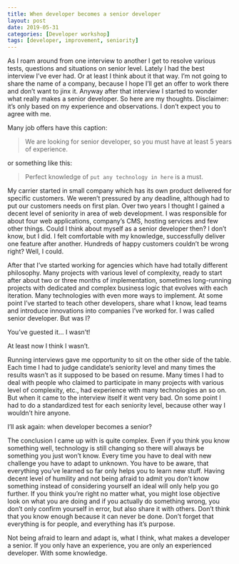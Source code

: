 ```yaml
---
title: When developer becomes a senior developer
layout: post
date: 2019-05-31
categories: [Developer workshop]
tags: [developer, improvement, seniority]
---
```


As I roam around from one interview to another I get to resolve various tests, questions and situations on senior level. Lately I had the best interview I’ve ever had. Or at least I think about it that way. I’m not going to share the name of a company, because I hope I’ll get an offer to work there and don’t want to jinx it. Anyway after that interview I started to wonder what really makes a senior developer. So here are my thoughts. Disclaimer: it’s only based on my experience and observations. I don’t expect you to agree with me.

Many job offers have this caption:

> We are looking for senior developer, so you must have at least 5 years of experience.

or something like this:

> Perfect knowledge of `put any technology in here` is a must.

My carrier started in small company which has its own product delivered for specific customers. We weren’t pressured by any deadline, although had to put our customers needs on first plan. Over two years I thought I gained a decent level of seniority in area of web development. I was responsible for about four web applications, company’s CMS, hosting services and few other things. Could I think about myself as a senior developer then? I don’t know, but I did. I felt comfortable with my knowledge, successfully deliver one feature after another. Hundreds of happy customers couldn’t be wrong right? Well, I could.

After that I’ve started working for agencies which have had totally different philosophy. Many projects with various level of complexity, ready to start after about two or three months of implementation, sometimes long-running projects with dedicated and complex business logic that evolves with each iteration. Many technologies with even more ways to implement. At some point I’ve started to teach other developers, share what I know, lead teams and introduce innovations into companies I’ve worked for. I was called senior developer. But was I?

You’ve guested it… I wasn’t!

At least now I think I wasn’t.

Running interviews gave me opportunity to sit on the other side of the table. Each time I had to judge candidate’s seniority level and many times the results wasn’t as it supposed to be based on resume. Many times I had to deal with people who claimed to participate in many projects with various level of complexity, etc., had experience with many technologies an so on. But when it came to the interview itself it went very bad. On some point I had to do a standardized test for each seniority level, because other way I wouldn’t hire anyone.

I’ll ask again: when developer becomes a senior?

The conclusion I came up with is quite complex. Even if you think you know something well, technology is still changing so there will always be something you just won’t know. Every time you have to deal with new challenge you have to adapt to unknown. You have to be aware, that everything you’ve learned so far only helps you to learn new stuff. Having decent level of humility and not being afraid to admit you don’t know something instead of considering yourself an ideal will only help you go further. If you think you’re right no matter what, you might lose objective look on what you are doing and if you actually do something wrong, you don’t only confirm yourself in error, but also share it with others. Don’t think that you know enough because it can never be done. Don’t forget that everything is for people, and everything has it’s purpose.

Not being afraid to learn and adapt is, what I think, what makes a developer a senior. If you only have an experience, you are only an experienced developer. With some knowledge.
